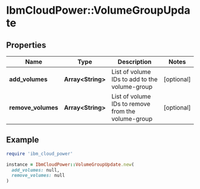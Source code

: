 # IbmCloudPower::VolumeGroupUpdate

## Properties

| Name | Type | Description | Notes |
| ---- | ---- | ----------- | ----- |
| **add_volumes** | **Array&lt;String&gt;** | List of volume IDs to add to the volume-group | [optional] |
| **remove_volumes** | **Array&lt;String&gt;** | List of volume IDs to remove from the volume-group | [optional] |

## Example

```ruby
require 'ibm_cloud_power'

instance = IbmCloudPower::VolumeGroupUpdate.new(
  add_volumes: null,
  remove_volumes: null
)
```

